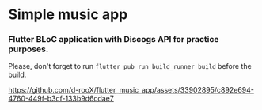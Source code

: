 # Simple music app
### Flutter BLoC application with Discogs API for practice purposes.

Please, don't forget to run `flutter pub run build_runner build` before the build.

https://github.com/d-rooX/flutter_music_app/assets/33902895/c892e694-4760-449f-b3cf-133b9d6cdae7

